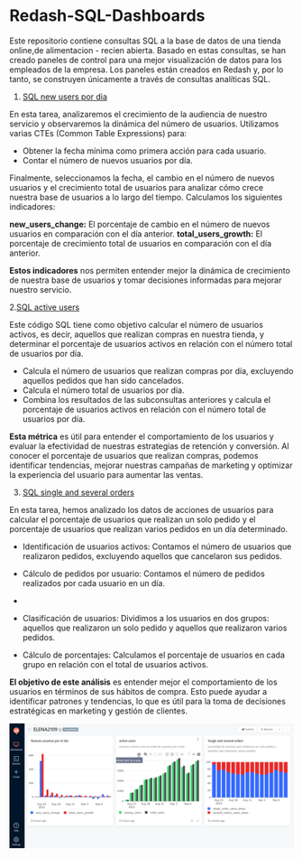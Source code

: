# Redash-SQL-Dashboards

Este repositorio contiene consultas SQL a la base de datos de una tienda online,de alimentacion - recien abierta. 
Basado en estas consultas, se han creado paneles de control para una mejor visualización de datos 
para los empleados de la empresa. Los paneles están creados en Redash y, por lo tanto, se construyen
únicamente a través de consultas analíticas SQL.

1. [SQL new users por dia](https://github.com/elena210910/Redash-SQL-Dashboards/blob/main/SQL_new_users_por_dia)

En esta tarea, analizaremos el crecimiento de la audiencia de nuestro servicio y observaremos la dinámica del número de usuarios. 
Utilizamos varias CTEs (Common Table Expressions) para:
  - Obtener la fecha mínima como primera acción para cada usuario.
  - Contar el número de nuevos usuarios por día.
  
    
Finalmente, seleccionamos la fecha, el cambio en el número de nuevos usuarios y el crecimiento total de usuarios para analizar cómo crece nuestra base de usuarios a lo largo del tiempo. Calculamos los siguientes indicadores:

**new_users_change:** El porcentaje de cambio en el número de nuevos usuarios en comparación con el día anterior.
**total_users_growth:** El porcentaje de crecimiento total de usuarios en comparación con el día anterior.

**Estos indicadores** nos permiten entender mejor la dinámica de crecimiento de nuestra base de usuarios y tomar decisiones informadas para mejorar nuestro servicio.

2.[SQL active users](https://github.com/elena210910/Redash-SQL-Dashboards/blob/main/SQL_active_users)

Este código SQL tiene como objetivo calcular el número de usuarios activos, es decir, aquellos que realizan compras en nuestra tienda, y determinar el porcentaje de usuarios activos en relación con el número total de usuarios por día.

- Calcula el número de usuarios que realizan compras por día, excluyendo aquellos pedidos que han sido cancelados.
- Calcula el número total de usuarios por día.
- Combina los resultados de las subconsultas anteriores y calcula el porcentaje de usuarios activos en relación con el número total de usuarios por día.

 **Esta métrica** es útil para entender el comportamiento de los usuarios y evaluar la efectividad de nuestras estrategias de retención y conversión.
 Al conocer el porcentaje de usuarios que realizan compras, podemos identificar tendencias, mejorar nuestras campañas de marketing y optimizar
 la experiencia del usuario para aumentar las ventas.

 3. [SQL single and several orders](https://github.com/elena210910/Redash-SQL-Dashboards/blob/main/SQL_%20single_several)
    
En esta tarea, hemos analizado los datos de acciones de usuarios para calcular el porcentaje de usuarios que realizan un solo pedido y el porcentaje de usuarios que realizan varios pedidos en un día determinado.

- Identificación de usuarios activos: 
Contamos el número de usuarios que realizaron pedidos, excluyendo aquellos que cancelaron sus pedidos.

- Cálculo de pedidos por usuario: Contamos el número de pedidos realizados por cada usuario en un día.
- 
- Clasificación de usuarios:
Dividimos a los usuarios en dos grupos: aquellos que realizaron un solo pedido y aquellos que realizaron varios pedidos.

- Cálculo de porcentajes: Calculamos el porcentaje de usuarios en cada grupo en relación con el total de usuarios activos.

**El objetivo de este análisis** es entender mejor el comportamiento de los usuarios en términos de sus hábitos de compra. Esto puede ayudar a identificar patrones y tendencias, lo que es útil para la toma de decisiones estratégicas en marketing y gestión de clientes.

![Aquí puedes ver el dashboard resultante del SQL sobre la actividad de nuestros usuarios](https://github.com/elena210910/Redash-SQL-Dashboards/blob/main/dashboard.PNG)

